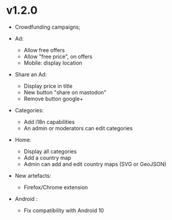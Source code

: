 # v1.2.0

- Crowdfunding campaigns;

- Ad: 
  * Allow free offers
  * Allow "free price", on offers
  * Mobile: display location

- Share an Ad: 
  * Display price in title
  * New button "share on mastodon"
  * Remove button google+

- Categories: 
  * Add i18n capabilities
  * An admin or moderators can edit categories 

- Home: 
  * Display all categories 
  * Add a country map
  * Admin can add and edit country maps (SVG or GeoJSON)

- New artefacts:
  * Firefox/Chrome extension

- Android :
  * Fix compatibility with Android 10
